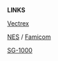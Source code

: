 <p align="left">
<b>LINKS</b>

<a href="https://app.gpv.gg/g/NMZUMhsmz7?p=1">Vectrex</a>

<a href="https://app.gpv.gg/g/41vUsBzGDr?p=1">NES</a> / <a href="https://app.gpv.gg/g/dfIe1E2qhG?p=1">Famicom</a>

<a href="https://app.gpv.gg/g/Ru3gWLJSw4?p=1">SG-1000</a>

